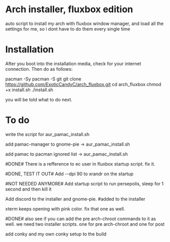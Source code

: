 # Arch installer, fluxbox edition
auto script to install my arch with fluxbox window manager, and load all the settings for me, so i dont have to do them every single time

Installation
=====
After you boot into the installation media, check for your internet connection. Then do as follows:

  pacman -Sy
  pacman -S git
  git clone https://github.com/ExoticCandyC/arch_fluxbox.git
  cd arch_fluxbox
  chmod +x install.sh
  ./install.sh

you will be told what to do next.

To do
=====
write the script for aur_pamac_install.sh

add pamac-manager to gnome-pie -> aur_pamac_install.sh

add pamac to pacman ignored list -> aur_pamac_install.sh

#DONE# There is a refference to ec user in fluxbox startup script. fix it.

#DONE, TEST IT OUT# Add --dpi 90 to xrandr on the startup

#NOT NEEDED ANYMORE# Add startup script to run persepolis, sleep for 1 second and then kill it

Add discord to the installer and gnome-pie. #added to the installer

xterm keeps opening with pink color. fix that one as well.

#DONE# also see if you can add the pre arch-chroot commands to it as well. we need two installer scripts. one for pre arch-chroot and one for post

add conky and my own conky setup to the build
